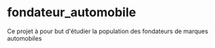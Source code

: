 # fondateur_automobile
Ce projet à pour but d'étudier la population des fondateurs de marques automobiles
